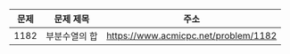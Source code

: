 | 문제 | 문제 제목     | 주소                                 |
| ---- | ------------- | ------------------------------------ |
| 1182 | 부분수열의 합 | https://www.acmicpc.net/problem/1182 |
